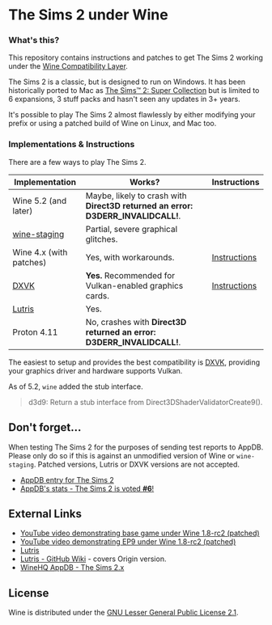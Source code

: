 # The Sims 2 under Wine

### What's this?

This repository contains instructions and patches to get The Sims 2 working under
the [Wine Compatibility Layer](https://www.winehq.org/).

The Sims 2 is a classic, but is designed to run on Windows. It has been historically ported to Mac as
[The Sims™ 2: Super Collection](https://www.aspyr.com/games/the-sims-2-super-collection) but
is limited to 6 expansions, 3 stuff packs and hasn't seen any updates in 3+ years.

It's possible to play The Sims 2 almost flawlessly by either modifying your prefix
or using a patched build of Wine on Linux, and Mac too.

### Implementations & Instructions

There are a few ways to play The Sims 2.

| Implementation            | Works?       | Instructions
| ------------------------- | ------------ | ------------------
| Wine 5.2 (and later) | Maybe, likely to crash with **Direct3D returned an error: D3DERR_INVALIDCALL!**. | 
| [wine-staging](https://github.com/wine-staging/wine-staging) | Partial, severe graphical glitches. |
| Wine 4.x (with patches) | Yes, with workarounds. | [Instructions](README-WineD3D.md)
| [DXVK](https://github.com/doitsujin/dxvk) | **Yes.** Recommended for Vulkan-enabled graphics cards. | [Instructions](README-D9VK.md)
| [Lutris](https://lutris.net/games/the-sims-2/) | Yes.
| Proton 4.11               | No, crashes with **Direct3D returned an error: D3DERR_INVALIDCALL!**. |

The easiest to setup and provides the best compatibility is [DXVK](README-D9VK.md),
providing your graphics driver and hardware supports Vulkan.

As of 5.2, `wine` added the stub interface.

> d3d9: Return a stub interface from Direct3DShaderValidatorCreate9().


## Don't forget...

When testing The Sims 2 for the purposes of sending test reports to AppDB. Please only do 
so if this is against an unmodified version of Wine or `wine-staging`. Patched versions,
Lutris or DXVK versions are not accepted.

* [AppDB entry for The Sims 2](https://appdb.winehq.org/objectManager.php?sClass=application&iId=1942)
* [AppDB's stats - The Sims 2 is voted **#6**!](https://appdb.winehq.org/votestats.php)


## External Links

* [YouTube video demonstrating base game under Wine 1.8-rc2 (patched)](https://www.youtube.com/watch?v=j-pFDlEtnC0)
* [YouTube video demonstrating EP9 under Wine 1.8-rc2 (patched)](https://www.youtube.com/watch?v=h9rZPdNLd6I&t=37s)
* [Lutris](https://lutris.net/games/the-sims-2)
* [Lutris - GitHub Wiki](https://github.com/lutris/lutris/wiki/Game:-The-Sims-2) - covers Origin version.
* [WineHQ AppDB - The Sims 2.x](https://appdb.winehq.org/objectManager.php?sClass=version&iId=2633)


## License

Wine is distributed under the [GNU Lesser General Public License 2.1](https://source.winehq.org/source/LICENSE).
